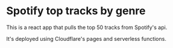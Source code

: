 # Spotify top tracks by genre

This is a react app that pulls the top 50 tracks from Spotify's api.

It's deployed using Cloudflare's pages and serverless functions.
